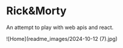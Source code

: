 # Rick&Morty
An attempt to play with web apis and react.

![Home](readme_images/2024-10-12 (7).jpg)
